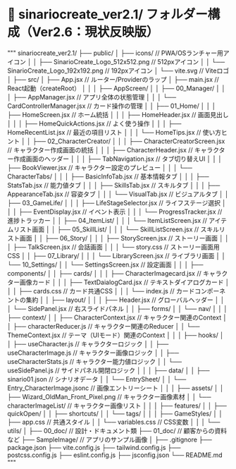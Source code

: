 
# 📂 sinariocreate_ver2.1/ フォルダー構成（Ver2.6：現状反映版）

"""
sinariocreate_ver2.1/
├── public/
│   ├── icons/                                   // PWA/OSランチャー用アイコン
│   │   ├── SinarioCreate_Logo_512x512.png       // 512pxアイコン
│   │   └── SinarioCreate_Logo_192x192.png       // 192pxアイコン
│   └── vite.svg                                 // Viteロゴ
│
├── src/
│   ├── App.jsx                                   // ルーター/Providerのラップ
│   ├── main.jsx                                  // React起動（createRoot）
│   │
│   ├── AppScreen/
│   │   ├── 00_Manager/
│   │   │   ├── AppManager.jsx                    // アプリ全体の状態管理
│   │   │   └── CardControllerManager.jsx         // カード操作の管理
│   │   ├── 01_Home/
│   │   │   ├── HomeScreen.jsx                    // ホーム統括
│   │   │   ├── HomeHeader.jsx                    // 画面見出し
│   │   │   ├── HomeQuickActions.jsx              // よく使う操作
│   │   │   ├── HomeRecentList.jsx                // 最近の項目リスト
│   │   │   └── HomeTips.jsx                      // 使い方ヒント
│   │   ├── 02_CharacterCreator/
│   │   │   ├── CharacterCreatorScreen.jsx        // キャラクター作成画面の統括
│   │   │   ├── CharacterHeader.jsx               // キャラクター作成画面のヘッダー
│   │   │   ├── TabNavigation.jsx                 // タブ切り替えUI
│   │   │   ├── BookViewer.jsx                    // キャラクター設定のプレビュー
│   │   │   └── CharacterTabs/
│   │   │       ├── BasicInfoTab.jsx              // 基本情報タブ
│   │   │       ├── StatsTab.jsx                  // 能力値タブ
│   │   │       ├── SkillsTab.jsx                 // スキルタブ
│   │   │       ├── AppearanceTab.jsx             // 容姿タブ
│   │   │       └── VisualTab.jsx                 // ビジュアルタブ
│   │   ├── 03_GameLife/
│   │   │   ├── LifeStageSelector.jsx             // ライフステージ選択
│   │   │   ├── EventDisplay.jsx                  // イベント表示
│   │   │   └── ProgressTracker.jsx               // 進捗トラッカー
│   │   ├── 04_ItemList/
│   │   │   └── ItemListScreen.jsx                // アイテムリスト画面
│   │   ├── 05_SkillList/
│   │   │   └── SkillListScreen.jsx               // スキルリスト画面
│   │   ├── 06_Story/
│   │   │   ├── StoryScreen.jsx                   // ストーリー画面
│   │   │   ├── TalkScreen.jsx                    // 会話画面
│   │   │   └── story.css                         // ストーリー画面用CSS
│   │   ├── 07_Library/
│   │   │   └── LibraryScreen.jsx                 // ライブラリ画面
│   │   └── 10_Settings/
│   │       └── SettingsScreen.jsx                // 設定画面
│   │
│   ├── components/
│   │   ├── cards/
│   │   │   ├── CharacterImagecard.jsx            // キャラクター画像カード
│   │   │   ├── TextDaialogCard.jsx               // テキストダイアログカード
│   │   │   ├── cards.css                         // カード共通CSS
│   │   │   └── index.js                          // カードコンポーネントの集約
│   │   ├── layout/
│   │   │   ├── Header.jsx                        // グローバルヘッダー
│   │   │   └── SidePanel.jsx                     // 右スライドパネル
│   │   ├── forms/
│   │   └── nav/
│   │
│   ├── context/
│   │   ├── CharacterContext.jsx                  // キャラクター関連のContext
│   │   ├── characterReducer.js                   // キャラクター関連のReducer
│   │   └── ThemeContext.jsx                      // テーマ（UIモード）関連のContext
│   │
│   ├── hooks/
│   │   ├── useCharacter.js                       // キャラクターロジック
│   │   ├── useCharacterImage.js                  // キャラクター画像ロジック
│   │   ├── useCharacterStats.js                  // キャラクター能力値ロジック
│   │   └── useSidePanel.js                       // サイドパネル開閉ロジック
│   │
│   ├── data/
│   │   ├── sinario01.json                        // シナリオデータ
│   │   └── EntrySheet/
│   │       └── Entry_CharacterImage.jsonc        // 画像エントリーシート
│   │
│   ├── assets/
│   │   ├── Wizard_OldMan_Front_Pixel.png         // キャラクター画像素材
│   │   └── characterImageList/                   // キャラクター画像リスト
│   │
│   ├── features/
│   │   ├── quickOpen/
│   │   ├── shortcuts/
│   │   └── tags/
│   │
│   ├── GameStyles/
│   │   ├── app.css                               // 共通スタイル
│   │   └── variables.css                         // CSS変数
│   │
│   └── utils/
│
├── 00_doc/                                        // 設計・ドキュメント類
├── 01_doc/                                        // 顧客からの資料など
├── SampleImage/                                   // アプリのサンプル画像
│
├── .gitignore
├── package.json
├── vite.config.js
├── tailwind.config.js
├── postcss.config.js
├── eslint.config.js
├── jsconfig.json
└── README.md
"""
